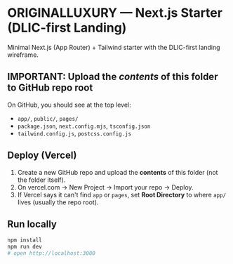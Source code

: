 # ORIGINALLUXURY — Next.js Starter (DLIC-first Landing)

Minimal Next.js (App Router) + Tailwind starter with the DLIC-first landing wireframe.

## IMPORTANT: Upload the *contents* of this folder to GitHub repo root
On GitHub, you should see at the top level:
- `app/`, `public/`, `pages/`
- `package.json`, `next.config.mjs`, `tsconfig.json`
- `tailwind.config.js`, `postcss.config.js`

## Deploy (Vercel)
1. Create a new GitHub repo and upload the **contents** of this folder (not the folder itself).
2. On vercel.com → New Project → Import your repo → Deploy.
3. If Vercel says it can't find `app` or `pages`, set **Root Directory** to where `app/` lives (usually the repo root).

## Run locally
```bash
npm install
npm run dev
# open http://localhost:3000
```
